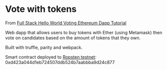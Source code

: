 # Vote with tokens

From [Full Stack Hello World Voting Ethereum Dapp Tutorial](https://medium.com/@mvmurthy/full-stack-hello-world-voting-ethereum-dapp-tutorial-part-1-40d2d0d807c2)

Web dapp that allows users to buy tokens with Ether (using Metamask) then vote on candidates based on the amount of tokens that they own. 

Built with truffle, parity and webpack.

Smart contract deployed to [Ropsten testnet](https://ropsten.etherscan.io/address/0xd423a044d1eb724507ddb524b7aabbba9d24c877): 0xd423a044d1eb724507ddb524b7aabbba9d24c877

